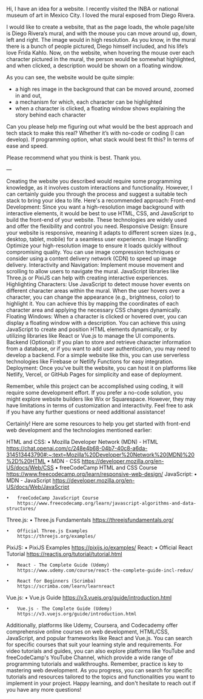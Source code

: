 Hi, I have an idea for a website.
I recently visited the INBA or national museum of art in Mexico City.
I loved the mural exposed from Diego Rivera.

I would like to create a website, that as the page loads, the whole page/site is Diego Rivera’s mural, and with the mouse you can move around up, down, left and right. The image would in high resolution.
As you know, in the mural there is a bunch of people pictured, Diego himself included, and his life’s love Frida Kahlo. Now, on the website, when hovering the mouse over each character pictured in the mural, the person would be somewhat highlighted, and when clicked, a description would be shown on a floating window.

As you can see, the website would be quite simple:

- a high res image in the background that can be moved around, zoomed in and out,
- a mechanism for which, each character can be highlighted
- when a character is clicked, a floating window shows explaining the story behind each character

Can you please help me figuring out what would be the best approach and tech stack to make this real?
Whether it’s with no-code or coding (I can develop). If programming option, what stack would best fit this? In terms of ease and speed.

Please recommend what you think is best.
Thank you.

—

Creating the website you described would require some programming knowledge, as it involves custom interactions and functionality. However, I can certainly guide you through the process and suggest a suitable tech stack to bring your idea to life.
Here's a recommended approach:
Front-end Development: Since you want a high-resolution image background with interactive elements, it would be best to use HTML, CSS, and JavaScript to build the front-end of your website. These technologies are widely used and offer the flexibility and control you need.
Responsive Design: Ensure your website is responsive, meaning it adapts to different screen sizes (e.g., desktop, tablet, mobile) for a seamless user experience.
Image Handling: Optimize your high-resolution image to ensure it loads quickly without compromising quality. You can use image compression techniques or consider using a content delivery network (CDN) to speed up image delivery.
Interactivity and Navigation: Implement mouse movement and scrolling to allow users to navigate the mural. JavaScript libraries like Three.js or PixiJS can help with creating interactive experiences.
Highlighting Characters: Use JavaScript to detect mouse hover events on different character areas within the mural. When the user hovers over a character, you can change the appearance (e.g., brightness, color) to highlight it. You can achieve this by mapping the coordinates of each character area and applying the necessary CSS changes dynamically.
Floating Windows: When a character is clicked or hovered over, you can display a floating window with a description. You can achieve this using JavaScript to create and position HTML elements dynamically, or by utilizing libraries like React or Vue.js to manage the UI components.
Backend (Optional): If you plan to store and retrieve character information from a database, or if you want to add user authentication, you may need to develop a backend. For a simple website like this, you can use serverless technologies like Firebase or Netlify Functions for easy integration.
Deployment: Once you've built the website, you can host it on platforms like Netlify, Vercel, or GitHub Pages for simplicity and ease of deployment.

Remember, while this project can be accomplished using coding, it will require some development effort. If you prefer a no-code solution, you might explore website builders like Wix or Squarespace. However, they may have limitations in terms of customization and interactivity.
Feel free to ask if you have any further questions or need additional assistance!

Certainly! Here are some resources to help you get started with front-end web development and the technologies mentioned earlier:

HTML and CSS:
• Mozilla Developer Network (MDN) - HTML
https://chat.openai.com/c/248e4b68-04b7-40c8-a6da-314513443790#:~:text=Mozilla%20Developer%20Network%20(MDN)%20%2D%20HTML
• MDN - CSS
https://developer.mozilla.org/en-US/docs/Web/CSS
• freeCodeCamp HTML and CSS Course
https://www.freecodecamp.org/learn/responsive-web-design/
JavaScript:
• MDN - JavaScript
https://developer.mozilla.org/en-US/docs/Web/JavaScript

    •	freeCodeCamp JavaScript Course
    	https://www.freecodecamp.org/learn/javascript-algorithms-and-data-structures/

Three.js:
• Three.js Fundamentals
https://threejsfundamentals.org/

    •	Official Three.js Examples
    	https://threejs.org/examples/

PixiJS:
• PixiJS Examples
https://pixijs.io/examples/
React:
• Official React Tutorial
https://reactjs.org/tutorial/tutorial.html

    •	React - The Complete Guide (Udemy)
    	https://www.udemy.com/course/react-the-complete-guide-incl-redux/

    •	React for Beginners (Scrimba)
    	https://scrimba.com/learn/learnreact

Vue.js:
• Vue.js Guide
https://v3.vuejs.org/guide/introduction.html

    •	Vue.js - The Complete Guide (Udemy)
    	https://v3.vuejs.org/guide/introduction.html

Additionally, platforms like Udemy, Coursera, and Codecademy offer comprehensive online courses on web development, HTML/CSS, JavaScript, and popular frameworks like React and Vue.js. You can search for specific courses that suit your learning style and requirements.
For video tutorials and guides, you can also explore platforms like YouTube and freeCodeCamp's YouTube Channel, which provide a wide range of programming tutorials and walkthroughs.
Remember, practice is key to mastering web development. As you progress, you can search for specific tutorials and resources tailored to the topics and functionalities you want to implement in your project.
Happy learning, and don't hesitate to reach out if you have any more questions!

